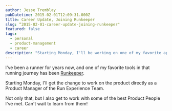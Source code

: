 ```yaml
---
author: Jesse Tremblay
pubDatetime: 2015-02-01T12:09:31.000Z
title: Career Update, Joining Runkeeper
slug: “2015-02-01-career-update-joining-runkeeper"
featured: false
tags:
  - personal
  - product-management
  - career
description: "Starting Monday, I'll be working on one of my favorite apps...Runkeeper."
---
```

I've been a runner for years now, and one of my favorite tools in that running journey has been [Runkeeper](https://runkeeper.com/cms/).

Starting Monday, I'll get the change to work on the product directly as a Product Manager of the Run Experience Team.

Not only that, but I also get to work with some of the best Product People I've met. Can't wait to learn from them!
